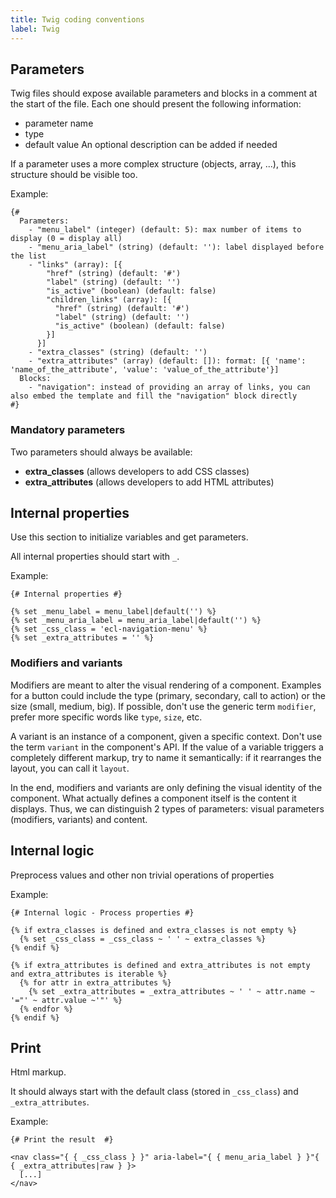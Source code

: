 ```yaml
---
title: Twig coding conventions
label: Twig
---
```


## Parameters

Twig files should expose available parameters and blocks in a comment at the start of the file.
Each one should present the following information:

* parameter name
* type
* default value
  An optional description can be added if needed

If a parameter uses a more complex structure (objects, array, ...), this structure should be visible too.

Example:

```twig
{#
  Parameters:
    - "menu_label" (integer) (default: 5): max number of items to display (0 = display all)
    - "menu_aria_label" (string) (default: ''): label displayed before the list
    - "links" (array): [{
        "href" (string) (default: '#')
        "label" (string) (default: '')
        "is_active" (boolean) (default: false)
        "children_links" (array): [{
          "href" (string) (default: '#')
          "label" (string) (default: '')
          "is_active" (boolean) (default: false)
        }]
      }]
    - "extra_classes" (string) (default: '')
    - "extra_attributes" (array) (default: []): format: [{ 'name': 'name_of_the_attribute', 'value': 'value_of_the_attribute'}]
  Blocks:
    - "navigation": instead of providing an array of links, you can also embed the template and fill the "navigation" block directly
#}
```

### Mandatory parameters

Two parameters should always be available:

* **extra_classes** (allows developers to add CSS classes)
* **extra_attributes** (allows developers to add HTML attributes)

## Internal properties

Use this section to initialize variables and get parameters.

All internal properties should start with `_`.

Example:

```twig
{# Internal properties #}

{% set _menu_label = menu_label|default('') %}
{% set _menu_aria_label = menu_aria_label|default('') %}
{% set _css_class = 'ecl-navigation-menu' %}
{% set _extra_attributes = '' %}
```

### Modifiers and variants

Modifiers are meant to alter the visual rendering of a component. Examples for a button could include the type (primary, secondary, call to action) or the size (small, medium, big). If possible, don't use the generic term `modifier`, prefer more specific words like `type`, `size`, etc.

A variant is an instance of a component, given a specific context. Don't use the term `variant` in the component's API. If the value of a variable triggers a completely different markup, try to name it semantically: if it rearranges the layout, you can call it `layout`. 

In the end, modifiers and variants are only defining the visual identity of the component. What actually defines a component itself is the content it displays. Thus, we can distinguish 2 types of parameters: visual parameters (modifiers, variants) and content.

## Internal logic

Preprocess values and other non trivial operations of properties

Example:

```twig
{# Internal logic - Process properties #}

{% if extra_classes is defined and extra_classes is not empty %}
  {% set _css_class = _css_class ~ ' ' ~ extra_classes %}
{% endif %}

{% if extra_attributes is defined and extra_attributes is not empty and extra_attributes is iterable %}
  {% for attr in extra_attributes %}
    {% set _extra_attributes = _extra_attributes ~ ' ' ~ attr.name ~ '="' ~ attr.value ~'"' %}
  {% endfor %}
{% endif %}
```

## Print

Html markup.

It should always start with the default class (stored in `_css_class`) and `_extra_attributes`.

Example:

```twig
{# Print the result  #}

<nav class="{ { _css_class } }" aria-label="{ { menu_aria_label } }"{ { _extra_attributes|raw } }>
  [...]
</nav>
```
